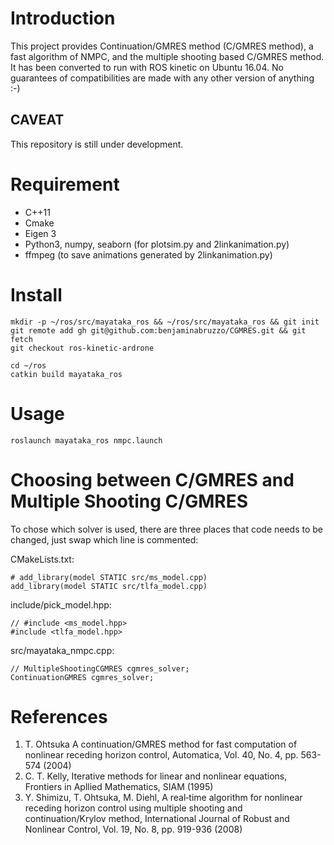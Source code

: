 # Introduction
This project provides Continuation/GMRES method (C/GMRES method), a fast algorithm of NMPC, and the multiple shooting based C/GMRES method.  It has been converted to run with ROS kinetic on Ubuntu 16.04.  No guarantees of compatibilities are made with any other version of anything :-)

## CAVEAT
This repository is still under development.


# Requirement
- C++11
- Cmake
- Eigen 3
- Python3, numpy, seaborn (for plotsim.py and 2linkanimation.py)
- ffmpeg (to save animations generated by 2linkanimation.py)

# Install
	mkdir -p ~/ros/src/mayataka_ros && ~/ros/src/mayataka_ros && git init
	git remote add gh git@github.com:benjaminabruzzo/CGMRES.git && git fetch 
	git checkout ros-kinetic-ardrone
	
	cd ~/ros
	catkin build mayataka_ros

# Usage
	roslaunch mayataka_ros nmpc.launch

# Choosing between C/GMRES and Multiple Shooting C/GMRES
To chose which solver is used, there are three places that code needs to be changed, just swap which line is commented:

CMakeLists.txt:

	# add_library(model STATIC src/ms_model.cpp)
	add_library(model STATIC src/tlfa_model.cpp)

include/pick_model.hpp:

	// #include <ms_model.hpp>
	#include <tlfa_model.hpp>

src/mayataka_nmpc.cpp:

	// MultipleShootingCGMRES cgmres_solver;
	ContinuationGMRES cgmres_solver;


# References
1. T. Ohtsuka A continuation/GMRES method for fast computation of nonlinear receding horizon control, Automatica, Vol. 40, No. 4, pp. 563-574 (2004)
2. C. T. Kelly, Iterative methods for linear and nonlinear equations, Frontiers in Apllied Mathematics, SIAM (1995)
3. Y. Shimizu, T. Ohtsuka, M. Diehl, A real‐time algorithm for nonlinear receding horizon control using multiple shooting and continuation/Krylov method, International Journal of Robust and Nonlinear Control, Vol. 19, No. 8, pp. 919-936 (2008)
